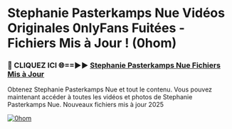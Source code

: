 # Stephanie Pasterkamps Nue Vidéos Originales 0nlyFans Fuitées - Fichiers Mis à Jour ! (0hom)

<h3>🔴 CLIQUEZ ICI 🌐==►► <a href="https://tinyurl.com/2pmr4ezf" rel="nofollow">Stephanie Pasterkamps Nue Fichiers Mis à Jour</a></h3>

Obtenez Stephanie Pasterkamps Nue et tout le contenu. Vous pouvez maintenant accéder à toutes les vidéos et photos de Stephanie Pasterkamps Nue. Nouveaux fichiers mis à jour 2025

[![0hom](https://i.imgur.com/6SNvagu.gif)](https://tinyurl.com/2pmr4ezf)
